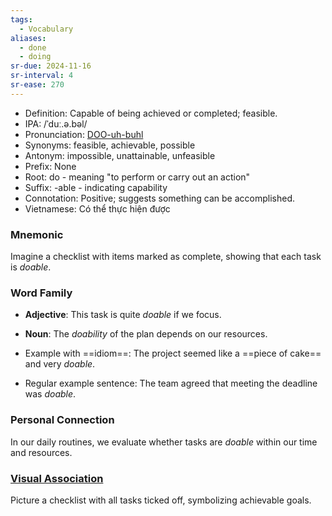 ```yaml
---
tags:
  - Vocabulary
aliases:
  - done
  - doing
sr-due: 2024-11-16
sr-interval: 4
sr-ease: 270
---
```


- Definition: Capable of being achieved or completed; feasible.
- IPA: /ˈduː.ə.bəl/
- Pronunciation: [DOO-uh-buhl](https://www.google.com/search?q=how+to+pronounce+doable)
- Synonyms: feasible, achievable, possible
- Antonym: impossible, unattainable, unfeasible
- Prefix: None
- Root: do - meaning "to perform or carry out an action"
- Suffix: -able - indicating capability
- Connotation: Positive; suggests something can be accomplished.
- Vietnamese: Có thể thực hiện được

### Mnemonic

Imagine a checklist with items marked as complete, showing that each task is *doable*.

### Word Family

- **Adjective**: This task is quite *doable* if we focus.
- **Noun**: The *doability* of the plan depends on our resources.

- Example with ==idiom==: The project seemed like a ==piece of cake== and very *doable*.
- Regular example sentence: The team agreed that meeting the deadline was *doable*.

### Personal Connection

In our daily routines, we evaluate whether tasks are *doable* within our time and resources.

### [Visual Association](https://www.google.com/search?tbm=isch&q=doable)

Picture a checklist with all tasks ticked off, symbolizing achievable goals.
